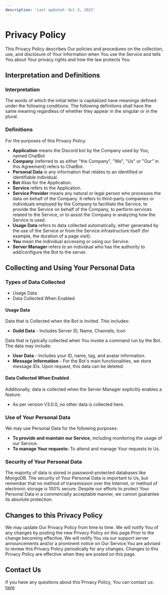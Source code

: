 ```yaml
---
description: 'Last updated: Oct 3, 2022'
---
```


# Privacy Policy

This Privacy Policy describes Our policies and procedures on the collection, use, and disclosure of Your information when You use the Service and tells You about Your privacy rights and how the law protects You.&#x20;

## Interpretation and Definitions

### Interpretation

The words of which the initial letter is capitalized have meanings defined under the following conditions. The following definitions shall have the same meaning regardless of whether they appear in the singular or in the plural.

### Definitions <a href="#definitions" id="definitions"></a>

For the purposes of this Privacy Policy:

* **Application** means the Discord bot by the Company used by You, named ChatBot
* **Company** (referred to as either "the Company", "We", "Us" or "Our" in this Agreement) refers to ChatBot.
* **Personal Data** is any information that relates to an identified or identifiable individual.
* **Bot** Alias for the Application.
* **Service** refers to the Application.
* **Service Provider** means any natural or legal person who processes the data on behalf of the Company. It refers to third-party companies or individuals employed by the Company to facilitate the Service, to provide the Service on behalf of the Company, to perform services related to the Service, or to assist the Company in analyzing how the Service is used.
* **Usage Data** refers to data collected automatically, either generated by the use of the Service or from the Service infrastructure itself (for example, the duration of a page visit).
* **You** mean the individual accessing or using our Service.
* **Server Manager** refers to an individual who has the authority to add/configure the Bot to the server.

## Collecting and Using Your Personal Data <a href="#collecting-and-using-your-personal-data" id="collecting-and-using-your-personal-data"></a>

### Types of Data Collected <a href="#types-of-data-collected" id="types-of-data-collected"></a>

* Usage Data
* Data Collected When Enabled

#### Usage Data <a href="#usage-data" id="usage-data"></a>

Data that is Collected when the Bot is Invited. This includes:

* **Guild Data** - Includes Server ID, Name, Channels, Icon

Data that is typically collected when You invoke a command run by the Bot. The data may include:

* **User Data** - Includes your ID, name, tag, and avatar information.
* **Message Information** - For the Bot's main functionalities, we store message IDs. Upon request, this data can be deleted.

#### Data Collected When Enabled <a href="#data-collected-when-enabled" id="data-collected-when-enabled"></a>

Additionally, data is collected when the Server Manager explicitly enables a feature.

* As per version V3.0.0, no other data is collected here.

### Use of Your Personal Data <a href="#use-of-your-personal-data" id="use-of-your-personal-data"></a>

We may use Personal Data for the following purposes:

* **To provide and maintain our Service**, including monitoring the usage of our Service.
* **To manage Your requests:** To attend and manage Your requests to Us.

### Security of Your Personal Data <a href="#security-of-your-personal-data" id="security-of-your-personal-data"></a>

The majority of data is stored in password-protected databases like MongoDB. The security of Your Personal Data is important to Us, but remember that no method of transmission over the Internet, or method of electronic storage is 100% secure. Despite our efforts to protect Your Personal Data in a commercially acceptable manner, we cannot guarantee its absolute protection.

## Changes to this Privacy Policy <a href="#changes-to-this-privacy-policy" id="changes-to-this-privacy-policy"></a>

We may update Our Privacy Policy from time to time. We will notify You of any changes by posting the new Privacy Policy on this page.Prior to the change becoming effective, We will notify You via our support server announcements and/or a prominent notice on Our Service.You are advised to review this Privacy Policy periodically for any changes. Changes to this Privacy Policy are effective when they are posted on this page.

## Contact Us <a href="#contact-us" id="contact-us"></a>

If you have any questions about this Privacy Policy, You can contact us: [here](mailto:priyamvishwakarma7@gmail.com)
